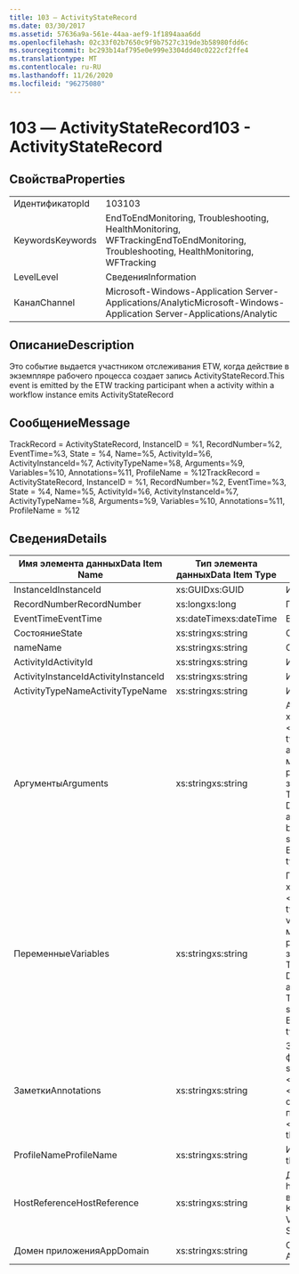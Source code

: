 ```yaml
---
title: 103 ― ActivityStateRecord
ms.date: 03/30/2017
ms.assetid: 57636a9a-561e-44aa-aef9-1f1894aaa6dd
ms.openlocfilehash: 02c33f02b7650c9f9b7527c319de3b58980fdd6c
ms.sourcegitcommit: bc293b14af795e0e999e3304dd40c0222cf2ffe4
ms.translationtype: MT
ms.contentlocale: ru-RU
ms.lasthandoff: 11/26/2020
ms.locfileid: "96275080"
---
```

# <a name="103---activitystaterecord"></a><span data-ttu-id="ae356-102">103 ― ActivityStateRecord</span><span class="sxs-lookup"><span data-stu-id="ae356-102">103 - ActivityStateRecord</span></span>

## <a name="properties"></a><span data-ttu-id="ae356-103">Свойства</span><span class="sxs-lookup"><span data-stu-id="ae356-103">Properties</span></span>  
  
|||  
|-|-|  
|<span data-ttu-id="ae356-104">Идентификатор</span><span class="sxs-lookup"><span data-stu-id="ae356-104">Id</span></span>|<span data-ttu-id="ae356-105">103</span><span class="sxs-lookup"><span data-stu-id="ae356-105">103</span></span>|  
|<span data-ttu-id="ae356-106">Keywords</span><span class="sxs-lookup"><span data-stu-id="ae356-106">Keywords</span></span>|<span data-ttu-id="ae356-107">EndToEndMonitoring, Troubleshooting, HealthMonitoring, WFTracking</span><span class="sxs-lookup"><span data-stu-id="ae356-107">EndToEndMonitoring, Troubleshooting, HealthMonitoring, WFTracking</span></span>|  
|<span data-ttu-id="ae356-108">Level</span><span class="sxs-lookup"><span data-stu-id="ae356-108">Level</span></span>|<span data-ttu-id="ae356-109">Сведения</span><span class="sxs-lookup"><span data-stu-id="ae356-109">Information</span></span>|  
|<span data-ttu-id="ae356-110">Канал</span><span class="sxs-lookup"><span data-stu-id="ae356-110">Channel</span></span>|<span data-ttu-id="ae356-111">Microsoft-Windows-Application Server-Applications/Analytic</span><span class="sxs-lookup"><span data-stu-id="ae356-111">Microsoft-Windows-Application Server-Applications/Analytic</span></span>|  
  
## <a name="description"></a><span data-ttu-id="ae356-112">Описание</span><span class="sxs-lookup"><span data-stu-id="ae356-112">Description</span></span>  

 <span data-ttu-id="ae356-113">Это событие выдается участником отслеживания ETW, когда действие в экземпляре рабочего процесса создает запись ActivityStateRecord.</span><span class="sxs-lookup"><span data-stu-id="ae356-113">This event is emitted by the ETW tracking participant when a activity within a workflow instance emits ActivityStateRecord</span></span>  
  
## <a name="message"></a><span data-ttu-id="ae356-114">Сообщение</span><span class="sxs-lookup"><span data-stu-id="ae356-114">Message</span></span>  

 <span data-ttu-id="ae356-115">TrackRecord = ActivityStateRecord, InstanceID = %1, RecordNumber=%2, EventTime=%3, State = %4, Name=%5, ActivityId=%6, ActivityInstanceId=%7, ActivityTypeName=%8, Arguments=%9, Variables=%10, Annotations=%11, ProfileName = %12</span><span class="sxs-lookup"><span data-stu-id="ae356-115">TrackRecord = ActivityStateRecord, InstanceID = %1, RecordNumber=%2, EventTime=%3, State = %4, Name=%5, ActivityId=%6, ActivityInstanceId=%7, ActivityTypeName=%8, Arguments=%9, Variables=%10, Annotations=%11, ProfileName = %12</span></span>  
  
## <a name="details"></a><span data-ttu-id="ae356-116">Сведения</span><span class="sxs-lookup"><span data-stu-id="ae356-116">Details</span></span>  
  
|<span data-ttu-id="ae356-117">Имя элемента данных</span><span class="sxs-lookup"><span data-stu-id="ae356-117">Data Item Name</span></span>|<span data-ttu-id="ae356-118">Тип элемента данных</span><span class="sxs-lookup"><span data-stu-id="ae356-118">Data Item Type</span></span>|<span data-ttu-id="ae356-119">Описание</span><span class="sxs-lookup"><span data-stu-id="ae356-119">Description</span></span>|  
|--------------------|--------------------|-----------------|  
|<span data-ttu-id="ae356-120">InstanceId</span><span class="sxs-lookup"><span data-stu-id="ae356-120">InstanceId</span></span>|<span data-ttu-id="ae356-121">xs:GUID</span><span class="sxs-lookup"><span data-stu-id="ae356-121">xs:GUID</span></span>|<span data-ttu-id="ae356-122">Идентификатор экземпляра для рабочего процесса.</span><span class="sxs-lookup"><span data-stu-id="ae356-122">The instance id for the workflow</span></span>|  
|<span data-ttu-id="ae356-123">RecordNumber</span><span class="sxs-lookup"><span data-stu-id="ae356-123">RecordNumber</span></span>|<span data-ttu-id="ae356-124">xs:long</span><span class="sxs-lookup"><span data-stu-id="ae356-124">xs:long</span></span>|<span data-ttu-id="ae356-125">Порядковый номер созданной записи.</span><span class="sxs-lookup"><span data-stu-id="ae356-125">The sequence number of the emitted record</span></span>|  
|<span data-ttu-id="ae356-126">EventTime</span><span class="sxs-lookup"><span data-stu-id="ae356-126">EventTime</span></span>|<span data-ttu-id="ae356-127">xs:dateTime</span><span class="sxs-lookup"><span data-stu-id="ae356-127">xs:dateTime</span></span>|<span data-ttu-id="ae356-128">Время в формате UTC, когда было создано событие.</span><span class="sxs-lookup"><span data-stu-id="ae356-128">The time in UTC when the event was emitted</span></span>|  
|<span data-ttu-id="ae356-129">Состояние</span><span class="sxs-lookup"><span data-stu-id="ae356-129">State</span></span>|<span data-ttu-id="ae356-130">xs:string</span><span class="sxs-lookup"><span data-stu-id="ae356-130">xs:string</span></span>|<span data-ttu-id="ae356-131">Состояние действия.</span><span class="sxs-lookup"><span data-stu-id="ae356-131">The state of the activity</span></span>|  
|<span data-ttu-id="ae356-132">name</span><span class="sxs-lookup"><span data-stu-id="ae356-132">Name</span></span>|<span data-ttu-id="ae356-133">xs:string</span><span class="sxs-lookup"><span data-stu-id="ae356-133">xs:string</span></span>|<span data-ttu-id="ae356-134">Отображаемое имя действия, выдавшего событие.</span><span class="sxs-lookup"><span data-stu-id="ae356-134">The display name of the activity that emitted the event</span></span>|  
|<span data-ttu-id="ae356-135">ActivityId</span><span class="sxs-lookup"><span data-stu-id="ae356-135">ActivityId</span></span>|<span data-ttu-id="ae356-136">xs:string</span><span class="sxs-lookup"><span data-stu-id="ae356-136">xs:string</span></span>|<span data-ttu-id="ae356-137">Идентификатор создающего действия.</span><span class="sxs-lookup"><span data-stu-id="ae356-137">The activity id of the emitting activity</span></span>|  
|<span data-ttu-id="ae356-138">ActivityInstanceId</span><span class="sxs-lookup"><span data-stu-id="ae356-138">ActivityInstanceId</span></span>|<span data-ttu-id="ae356-139">xs:string</span><span class="sxs-lookup"><span data-stu-id="ae356-139">xs:string</span></span>|<span data-ttu-id="ae356-140">Идентификатор экземпляра создающего действия.</span><span class="sxs-lookup"><span data-stu-id="ae356-140">The activity instance id of the emitting activity</span></span>|  
|<span data-ttu-id="ae356-141">ActivityTypeName</span><span class="sxs-lookup"><span data-stu-id="ae356-141">ActivityTypeName</span></span>|<span data-ttu-id="ae356-142">xs:string</span><span class="sxs-lookup"><span data-stu-id="ae356-142">xs:string</span></span>|<span data-ttu-id="ae356-143">Имя типа выдающего действия.</span><span class="sxs-lookup"><span data-stu-id="ae356-143">The type name of the emitting activity</span></span>|  
|<span data-ttu-id="ae356-144">Аргументы</span><span class="sxs-lookup"><span data-stu-id="ae356-144">Arguments</span></span>|<span data-ttu-id="ae356-145">xs:string</span><span class="sxs-lookup"><span data-stu-id="ae356-145">xs:string</span></span>|<span data-ttu-id="ae356-146">Аргументы, которые были отслежены вместе с этим событием.</span><span class="sxs-lookup"><span data-stu-id="ae356-146">The arguments that were tracked with this event.</span></span>  <span data-ttu-id="ae356-147">Значения хранятся в XML-элементе в формате \<items> \< item  name = "argumentName" type="System.String"> argumentValue \</item> \</items> .</span><span class="sxs-lookup"><span data-stu-id="ae356-147">The values are stored in an xml element in the format \<items>\< item  name = "argumentName" type="System.String">argumentValue\</item>\</items>.</span></span>  <span data-ttu-id="ae356-148">Если аргументы не были записаны, строка содержит \<items/> .</span><span class="sxs-lookup"><span data-stu-id="ae356-148">If no arguments were tracked then the string contains \<items/>.</span></span> <span data-ttu-id="ae356-149">Размер событий ETW ограничен размером буфера ETW или максимальным размером полезных данных для события ETW.</span><span class="sxs-lookup"><span data-stu-id="ae356-149">The ETW event size is limited by the ETW buffer size or the max payload for an ETW event.</span></span> <span data-ttu-id="ae356-150">Если размер события превышает предел ETW, то событие усекается путем удаления заметок и замены значения аннотации на \<items> ... \</items> .  Следующие типы хранятся в виде значения, возвращаемого методом ToString (); String, char, bool, int, Short, Long, uint, ushort, ulong, System. Single, float, Double, System. GUID, System. DateTimeOffset, System. DateTime.</span><span class="sxs-lookup"><span data-stu-id="ae356-150">If the size of the event exceeds the ETW limits, then the event is truncated by dropping the annotations and replacing the annotation value with \<items>...\</items>.  The following types are stored as their value as returned by ToString(); string,char,bool,int,short,long,uint,ushort,ulong,System.Single,float,double,System.Guid,System.DateTimeOffset,System.DateTime.</span></span>  <span data-ttu-id="ae356-151">Все остальные типы сериализуются при помощи метода System.Runtime.Serialization.NetDataContractSerializer.</span><span class="sxs-lookup"><span data-stu-id="ae356-151">All other types are serialized using System.Runtime.Serialization.NetDataContractSerializer.</span></span>|  
|<span data-ttu-id="ae356-152">Переменные</span><span class="sxs-lookup"><span data-stu-id="ae356-152">Variables</span></span>|<span data-ttu-id="ae356-153">xs:string</span><span class="sxs-lookup"><span data-stu-id="ae356-153">xs:string</span></span>|<span data-ttu-id="ae356-154">Переменные, которые были отслежены совместно с этим событием.</span><span class="sxs-lookup"><span data-stu-id="ae356-154">The variables that were tracked with this event.</span></span>  <span data-ttu-id="ae356-155">Значения хранятся в XML-элементе в формате \<items> \< item  name = "variableName" type="System.String"> вариаблевалуе \</item> \</items> .</span><span class="sxs-lookup"><span data-stu-id="ae356-155">The values are stored in an xml element in the format \<items>\< item  name = "variableName" type="System.String">variableValue\</item>\</items>.</span></span>  <span data-ttu-id="ae356-156">Если переменные не были записаны, строка содержит \<items/> .</span><span class="sxs-lookup"><span data-stu-id="ae356-156">If no variables were tracked then the string contains \<items/>.</span></span> <span data-ttu-id="ae356-157">Размер событий ETW ограничен размером буфера ETW или максимальным размером полезных данных для события ETW.</span><span class="sxs-lookup"><span data-stu-id="ae356-157">The ETW event size is limited by the ETW buffer size or the max payload for an ETW event.</span></span> <span data-ttu-id="ae356-158">Если размер события превышает предел ETW, то событие усекается путем удаления заметок и замены значения Variables на \<items> ... \</items> .  Следующие типы хранятся в виде значения, возвращаемого методом ToString (); String, char, bool, int, Short, Long, uint, ushort, ulong, System. Single, float, Double, System. GUID, System. DateTimeOffset, System. DateTime.</span><span class="sxs-lookup"><span data-stu-id="ae356-158">If the size of the event exceeds the ETW limits, then the event is truncated by dropping the annotations and replacing the variables value with \<items>...\</items>.  The following types are stored as their value as returned by ToString(); string,char,bool,int,short,long,uint,ushort,ulong,System.Single,float,double,System.Guid,System.DateTimeOffset,System.DateTime.</span></span>  <span data-ttu-id="ae356-159">Все остальные типы сериализуются при помощи метода System.Runtime.Serialization.NetDataContractSerializer.</span><span class="sxs-lookup"><span data-stu-id="ae356-159">All other types are serialized using System.Runtime.Serialization.NetDataContractSerializer.</span></span>|  
|<span data-ttu-id="ae356-160">Заметки</span><span class="sxs-lookup"><span data-stu-id="ae356-160">Annotations</span></span>|<span data-ttu-id="ae356-161">xs:string</span><span class="sxs-lookup"><span data-stu-id="ae356-161">xs:string</span></span>|<span data-ttu-id="ae356-162">Заметки, добавленные к этому событию.</span><span class="sxs-lookup"><span data-stu-id="ae356-162">The annotations that were added to this event.</span></span>  <span data-ttu-id="ae356-163">Значения хранятся в XML-элементе в формате \<items> \< item  name = "annotationName" type="System.String"> аннотатионвалуе \</item> \</items> .</span><span class="sxs-lookup"><span data-stu-id="ae356-163">The values are stored in an xml element in the format \<items>\< item  name = "annotationName" type="System.String">annotationValue\</item>\</items>.</span></span>  <span data-ttu-id="ae356-164">Если заметки не указаны, строка содержит \<items/> .</span><span class="sxs-lookup"><span data-stu-id="ae356-164">If no annotations are specified then the string contains \<items/>.</span></span> <span data-ttu-id="ae356-165">Размер событий ETW ограничен размером буфера ETW или максимальным размером полезных данных для события ETW.</span><span class="sxs-lookup"><span data-stu-id="ae356-165">The ETW event size is limited by the ETW buffer size or the max payload for an ETW event.</span></span> <span data-ttu-id="ae356-166">Если размер события превышает предел ETW, то событие усекается путем удаления заметок и замены значения аннотации на \<items> ... \</items> .</span><span class="sxs-lookup"><span data-stu-id="ae356-166">If the size of the event exceeds the ETW limits, then the event is truncated by dropping the annotations and replacing the annotation value with \<items>...\</items>.</span></span>|  
|<span data-ttu-id="ae356-167">ProfileName</span><span class="sxs-lookup"><span data-stu-id="ae356-167">ProfileName</span></span>|<span data-ttu-id="ae356-168">xs:string</span><span class="sxs-lookup"><span data-stu-id="ae356-168">xs:string</span></span>|<span data-ttu-id="ae356-169">Имя или профиль отслеживания, который привел к созданию этого события.</span><span class="sxs-lookup"><span data-stu-id="ae356-169">The name or the tracking profile that resulted in this event being emitted</span></span>|  
|<span data-ttu-id="ae356-170">HostReference</span><span class="sxs-lookup"><span data-stu-id="ae356-170">HostReference</span></span>|<span data-ttu-id="ae356-171">xs:string</span><span class="sxs-lookup"><span data-stu-id="ae356-171">xs:string</span></span>|<span data-ttu-id="ae356-172">Для служб, размещенных на веб-сайтах, это поле служит уникальным идентификатором службы в веб-иерархии.</span><span class="sxs-lookup"><span data-stu-id="ae356-172">For web hosted services, this field uniquely identifies the service in the web hierarchy.</span></span>  <span data-ttu-id="ae356-173">Его формат определяется как "имя веб-сайта виртуальный путь к приложению&#124;виртуальный путь службы&#124;ServiceName" example: "Default Web site/Калкулатораппликатион&#124;/Калкулаторсервице.СВК&#124;CalculatorService"</span><span class="sxs-lookup"><span data-stu-id="ae356-173">Its format is defined as 'Web Site Name Application Virtual Path&#124;Service Virtual Path&#124;ServiceName' Example: 'Default Web Site/CalculatorApplication&#124;/CalculatorService.svc&#124;CalculatorService'</span></span>|  
|<span data-ttu-id="ae356-174">Домен приложения</span><span class="sxs-lookup"><span data-stu-id="ae356-174">AppDomain</span></span>|<span data-ttu-id="ae356-175">xs:string</span><span class="sxs-lookup"><span data-stu-id="ae356-175">xs:string</span></span>|<span data-ttu-id="ae356-176">Строка, возвращаемая AppDomain.CurrentDomain.FriendlyName.</span><span class="sxs-lookup"><span data-stu-id="ae356-176">The string returned by AppDomain.CurrentDomain.FriendlyName.</span></span>|

